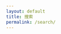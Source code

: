 ```yaml
---
layout: default
title: 搜索
permalink: /search/
---
```


<script async src="https://cse.google.com/cse.js?cx=04344c4d7fd324f82">
</script>
<div class="gcse-searchbox-only"></div>

